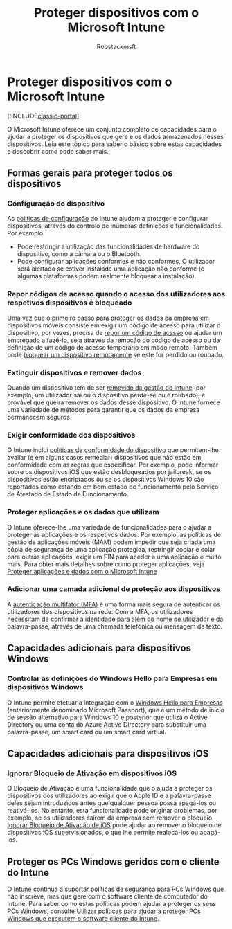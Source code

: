 ﻿---
title: Proteger dispositivos com o Microsoft Intune
description: "Saiba mais sobre algumas das formas como o Intune o pode ajudar a que proteger os dispositivos contra acesso não autorizado e outras ameaças."
keywords: 
author: Robstackmsft
ms.author: robstack
manager: angrobe
ms.date: 02/21/2017
ms.topic: article
ms.prod: 
ms.service: microsoft-intune
ms.technology: 
ms.assetid: 71e0cbf3-2bfb-412e-8a12-8503df08b4cf
ms.reviewer: mghadial
ms.suite: ems
ms.custom: intune-classic
ms.translationtype: Human Translation
ms.sourcegitcommit: df3c42d8b52d1a01ddab82727e707639d5f77c16
ms.openlocfilehash: 8acde93c1c0c0d3bf443daf61d5f8d75b3d061df
ms.contentlocale: pt-pt
ms.lasthandoff: 06/08/2017


---

# <a name="protect-devices-with-microsoft-intune"></a>Proteger dispositivos com o Microsoft Intune

[!INCLUDE[classic-portal](../includes/classic-portal.md)]

O Microsoft Intune oferece um conjunto completo de capacidades para o ajudar a proteger os dispositivos que gere e os dados armazenados nesses dispositivos. Leia este tópico para saber o básico sobre estas capacidades e descobrir como pode saber mais.

## <a name="general-ways-to-protect-all-devices"></a>Formas gerais para proteger todos os dispositivos

### <a name="device-configuration"></a>Configuração do dispositivo
As [políticas de configuração](manage-settings-and-features-on-your-devices-with-microsoft-intune-policies.md) do Intune ajudam a proteger e configurar dispositivos, através do controlo de inúmeras definições e funcionalidades. Por exemplo:
- Pode restringir a utilização das funcionalidades de hardware do dispositivo, como a câmara ou o Bluetooth.
- Pode configurar aplicações conformes e não conformes. O utilizador será alertado se estiver instalada uma aplicação não conforme (e algumas plataformas podem realmente bloquear a instalação).

### <a name="reset-passcodes-when-users-are-locked-out-of-their-devices"></a>Repor códigos de acesso quando o acesso dos utilizadores aos respetivos dispositivos é bloqueado
Uma vez que o primeiro passo para proteger os dados da empresa em dispositivos móveis consiste em exigir um código de acesso para utilizar o dispositivo, por vezes, precisa de [repor um código de acesso](use-remote-lock-and-passcode-reset-in-microsoft-intune.md) ou ajudar um empregado a fazê-lo, seja através da remoção do código de acesso ou da definição de um código de acesso temporário em modo remoto. Também pode [bloquear um dispositivo remotamente](use-remote-lock-and-passcode-reset-in-microsoft-intune.md) se este for perdido ou roubado.

### <a name="retire-devices-and-remove-data"></a>Extinguir dispositivos e remover dados
Quando um dispositivo tem de ser [removido da gestão do Intune](retire-devices-from-microsoft-intune-management.md) (por exemplo, um utilizador sai ou o dispositivo perde-se ou é roubado), é provável que queira remover os dados desse dispositivo. O Intune fornece uma variedade de métodos para garantir que os dados da empresa permanecem seguros.

### <a name="require-devices-to-be-compliant"></a>Exigir conformidade dos dispositivos
O Intune inclui [políticas de conformidade do dispositivo](introduction-to-device-compliance-policies-in-microsoft-intune.md) que permitem-lhe avaliar (e em alguns casos remediar) dispositivos que não estão em conformidade com as regras que especificar. Por exemplo, pode informar sobre os dispositivos iOS que estão desbloqueados por jailbreak, se os dispositivos estão encriptados ou se os dispositivos Windows 10 são reportados como estando em bom estado de funcionamento pelo Serviço de Atestado de Estado de Funcionamento.

### <a name="protect-apps-and-the-data-they-use"></a>Proteger aplicações e os dados que utilizam
O Intune oferece-lhe uma variedade de funcionalidades para o ajudar a proteger as aplicações e os respetivos dados. Por exemplo, as políticas de gestão de aplicações móveis (MAM) podem impedir que seja criada uma cópia de segurança de uma aplicação protegida, restringir copiar e colar para outras aplicações, exigir um PIN para aceder a uma aplicação e muito mais. Para obter mais detalhes sobre como proteger aplicações, veja [Proteger aplicações e dados com o Microsoft Intune](protect-apps-and-data-with-microsoft-intune.md)

### <a name="add-an-additional-layer-of-protection-to-devices"></a>Adicionar uma camada adicional de proteção aos dispositivos
A [autenticação multifator (MFA)](multi-factor-authentication-azure-active-directory.md) é uma forma mais segura de autenticar os utilizadores dos dispositivos na rede.  Com a MFA, os utilizadores necessitam de confirmar a identidade para além do nome de utilizador e da palavra-passe, através de uma chamada telefónica ou mensagem de texto.

## <a name="further-capabilities-for-windows-devices"></a>Capacidades adicionais para dispositivos Windows

### <a name="control-windows-hello-for-business-settings-on-windows-devices"></a>Controlar as definições do Windows Hello para Empresas em dispositivos Windows
O Intune permite efetuar a integração com o [Windows Hello para Empresas](control-microsoft-passport-settings-on-devices-with-microsoft-intune.md) (anteriormente denominado Microsoft Passport), que é um método de início de sessão alternativo para Windows 10 e posterior que utiliza o Active Directory ou uma conta do Azure Active Directory para substituir uma palavra-passe, um smart card ou um smart card virtual.

## <a name="further-capabilities-for-ios-devices"></a>Capacidades adicionais para dispositivos iOS

### <a name="bypass-activation-lock-on-ios-devices"></a>Ignorar Bloqueio de Ativação em dispositivos iOS
O Bloqueio de Ativação é uma funcionalidade que o ajuda a proteger os dispositivos dos utilizadores ao exigir que o Apple ID e a palavra-passe deles sejam introduzidos antes que qualquer pessoa possa apagá-los ou reativá-los. No entanto, esta funcionalidade pode originar problemas, por exemplo, se os utilizadores saírem da empresa sem remover o bloqueio. [Ignorar Bloqueio de Ativação de iOS](help-protect-ios-devices-with-activation-lock-bypass-for-microsoft-intune.md) pode ajudar ao remover o bloqueio de dispositivos iOS supervisionados, o que lhe permite realocá-los ou apagá-los.



## <a name="protect-windows-pcs-managed-with-the-intune-client"></a>Proteger os PCs Windows geridos com o cliente do Intune
O Intune continua a suportar políticas de segurança para PCs Windows que não inscreve, mas que gere com o software cliente de computador do Intune. Para saber como estas políticas podem ajudar a proteger os seus PCs Windows, consulte [Utilizar políticas para ajudar a proteger PCs Windows que executem o software cliente do Intune](policies-to-protect-windows-pcs-in-microsoft-intune.md).


